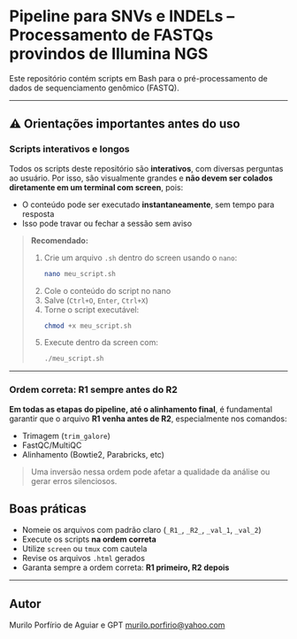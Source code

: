 #  Pipeline para SNVs e INDELs – Processamento de FASTQs provindos de Illumina NGS

Este repositório contém scripts em Bash para o pré-processamento de dados de sequenciamento genômico (FASTQ).

---

## ⚠️ Orientações importantes antes do uso

### Scripts interativos e longos

Todos os scripts deste repositório são **interativos**, com diversas perguntas ao usuário. Por isso, são visualmente grandes e **não devem ser colados diretamente em um terminal com screen**, pois:

- O conteúdo pode ser executado **instantaneamente**, sem tempo para resposta
- Isso pode travar ou fechar a sessão sem aviso

> **Recomendado:**
> 1. Crie um arquivo `.sh` dentro do screen usando o `nano`:
>    ```bash
>    nano meu_script.sh
>    ```
> 2. Cole o conteúdo do script no nano
> 3. Salve (`Ctrl+O`, `Enter`, `Ctrl+X`)
> 4. Torne o script executável:
>    ```bash
>    chmod +x meu_script.sh
>    ```
> 5. Execute dentro da screen com:
>    ```bash
>    ./meu_script.sh
>    ```

---

### Ordem correta: R1 sempre antes do R2

**Em todas as etapas do pipeline, até o alinhamento final**, é fundamental garantir que o arquivo **R1 venha antes de R2**, especialmente nos comandos:

- Trimagem (`trim_galore`)
- FastQC/MultiQC
- Alinhamento (Bowtie2, Parabricks, etc)

> Uma inversão nessa ordem pode afetar a qualidade da análise ou gerar erros silenciosos.

## Boas práticas

- Nomeie os arquivos com padrão claro (`_R1_`, `_R2_`, `_val_1`, `_val_2`)
- Execute os scripts **na ordem correta**
- Utilize `screen` ou `tmux` com cautela
- Revise os arquivos `.html` gerados
- Garanta sempre a ordem correta: **R1 primeiro, R2 depois**

---

## Autor
Murilo Porfírio de Aguiar e GPT
murilo.porfirio@yahoo.com
